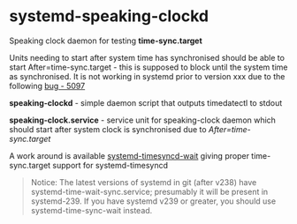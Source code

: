 # systemd-speaking-clockd
Speaking clock daemon for testing **time-sync.target**

Units needing to start after system time has synchronised should be able to start After=time-sync.target - this is supposed to block until the system time as synchronised. It is not working in systemd prior to version xxx due to the following [bug - 5097](https://github.com/systemd/systemd/issues/5097)

**speaking-clockd** - simple daemon script that outputs timedatectl to stdout

**speaking-clock.service** - service unit for speaking-clock daemon which should start after system clock is synchronised due to *After=time-sync.target*

A work around is available [systemd-timesyncd-wait](https://github.com/LukeShu/systemd-timesyncd-wait) giving proper time-sync.target support for systemd-timesyncd

 > Notice: The latest versions of systemd in git (after v238) have
 > systemd-time-wait-sync.service; presumably it will be present in
 > systemd-239.  If you have systemd v239 or greater, you should use
 > systemd-time-sync-wait instead.

